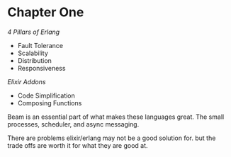 # Chapter One

*4 Pillars of Erlang*
* Fault Tolerance
* Scalability
* Distribution
* Responsiveness

*Elixir Addons*
* Code Simplification
* Composing Functions


Beam is an essential part of what makes these languages great. The small processes, scheduler, and async messaging.

There are problems elixir/erlang may not be a good solution for. but the trade offs are worth it for what they are good at.
